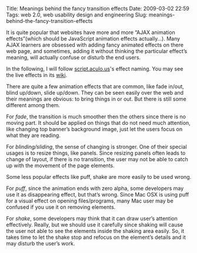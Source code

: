 Title: Meanings behind the fancy transition effects
Date: 2009-03-02 22:59
Tags: web 2.0, web usability design and engineering
Slug: meanings-behind-the-fancy-transition-effects

It is quite popular that websites have more and more “AJAX animation
effects”(which should be JavaScript animation effects actually…). Many
AJAX learners are obsessed with adding fancy animated effects on there
web page, and sometimes, adding it without thinking the particular
effect’s meaning, will actually confuse or disturb the end users.

In the following, I will follow [script.aculo.us][]'s effect naming. You
may see the live effects in its [wiki][].

There are quite a few animation effects that are common, like fade
in/out, blind up/down, slide up/down. They can be seen easily over the
web and their meanings are obvious: to bring things in or out. But there
is still some different among them.

For *fade*, the transition is much smoother then the others since there
is no moving part. It should be applied on things that do not need much
attention, like changing top banner’s background image, just let the
users focus on what they are reading.

For *blinding/sliding*, the sense of changing is stronger. One of their
special usages is to resize things, like panels. Since resizing panels
often leads to change of layout, if there is no transition, the user may
not be able to catch up with the movement of the page elements.

Some less popular effects like puff, shake are more easily to be used
wrong.

For *puff*, since the animation ends with zero alpha, some developers
may use it as disappearing effect, but that’s wrong. Since Mac OSX is
using puff for a visual effect on opening files/programs, many Mac user
may be confused if you use it on removing elements.

For *shake*, some developers may think that it can draw user’s attention
effectively. Really, but we should use it carefully since shaking will
cause the user not able to see the elements inside the shaking area
easily. So, it takes time to let the shake stop and refocus on the
element’s details and it may disturb the user’s work.

  [script.aculo.us]: http://script.aculo.us/
  [wiki]: http://wiki.github.com/madrobby/scriptaculous/combination-effects-demo
